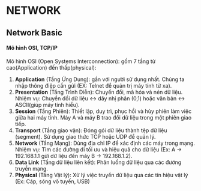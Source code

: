 # NETWORK
## Network Basic
#### Mô hình OSI, TCP/IP
Mô hình OSI (Open Systems Interconnection): gồm 7 tầng từ cao(Application) đến thấp(physical):
1. **Application** (Tầng Ứng Dụng): gần với người sử dụng nhất. Chúng ta nhập thông điệp cần gửi (EX: Telnet để quản trị máy tính từ xa). 
2. **Presentation** (Tầng Trình Diễn): Chuyển đổi, mã hóa và nén dữ liệu. Nhiệm vụ: Chuyển đổi dữ liệu ↔ dãy nhị phân (0,1) hoặc văn bản ↔ ASCII(giúp máy tính hiểu).
3. **Session** (Tầng Phiên): Thiết lập, duy trì,  phục hồi và hủy phiên làm việc giữa hai máy tính. Máy A và máy B trao đổi dữ liệu trong một phiên giao tiếp.
4. **Transport** (Tầng giao vận): Đóng gói dữ liệu thành tệp dữ liệu (segment). Sử dụng giao thức TCP hoặc UDP để quản lý.
5. **Network** (Tầng Mạng): Dùng địa chỉ IP để xác định các máy trong mạng. Nhiệm vụ: Tìm các đường đi tối ưu và hiệu quả cho dữ liệu (Ex: A → 192.168.1.1 gửi dữ liệu đến máy B → 192.168.1.2). 
6. **Data Link** (Tầng dữ liệu liên kết): Phân luồng dữ liệu qua các đường truyền mạng.
7. **Physical** (Tầng Vật lý): Xử lý việc truyền dữ liệu qua các tín hiệu vật lý (Ex: Cáp, sóng vô tuyến, USB)
